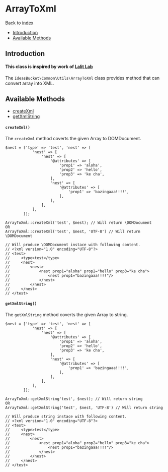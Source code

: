 # ArrayToXml
Back to [index](../index.md)

- [Introduction](#introduction)
- [Available Methods](#available-methods)

<a name="introduction"></a>
## Introduction
#### This class is inspired by work of [Lalit Lab](http://www.lalit.org/lab/convert-xml-to-array-in-php-xml2array/)
The `IdeasBucket\Common\Utils\ArrayToXml` class provides method that can convert array into XML.

<a name="available-methods"></a>
## Available Methods
* [createXml](#create-xml)
* [getXmlString](#get-xml-string)

<a name="create-xml"></a>
#### `createXml()`
The `createXml` method coverts the given Array to DOMDocument. 

    $nest = ['type' => 'test', 'nest' => [
                'nest' => [
                    'nest' => [
                        '@attributes' => [
                            'prop1' => 'aloha',
                            'prop2' => 'hello',
                            'prop3' => 'ke cha',
                        ],
                        'nest' => [
                            '@attributes' => [
                                'prop1' => 'bazingaaa!!!!',
                            ],
                        ],
                    ],
                ],
            ]];
    
    ArrayToXml::createXml('test', $nest); // Will return \DOMDocument
    OR 
    ArrayToXml::createXml('test', $nest, 'UTF-8') // Will return \DOMDocument
    
    // Will produce \DOMDocument instace with following content.
    // <?xml version="1.0" encoding="UTF-8"?>
    // <test>
    //     <type>test</type>
    //     <nest>
    //         <nest>
    //             <nest prop1="aloha" prop2="hello" prop3="ke cha">
    //                 <nest prop1="bazingaaa!!!!"/>
    //             </nest>
    //         </nest>
    //     </nest>
    // </test>
    
<a name="get-xml-string"></a>
#### `getXmlString()`
The `getXmlString` method coverts the given Array to string. 

    $nest = ['type' => 'test', 'nest' => [
                'nest' => [
                    'nest' => [
                        '@attributes' => [
                            'prop1' => 'aloha',
                            'prop2' => 'hello',
                            'prop3' => 'ke cha',
                        ],
                        'nest' => [
                            '@attributes' => [
                                'prop1' => 'bazingaaa!!!!',
                            ],
                        ],
                    ],
                ],
            ]];
    
    ArrayToXml::getXmlString'test', $nest); // Will return string
    OR 
    ArrayToXml::getXmlString('test', $nest, 'UTF-8') // Will return string
    
    // Will produce string instace with following content.
    // <?xml version="1.0" encoding="UTF-8"?>
    // <test>
    //     <type>test</type>
    //     <nest>
    //         <nest>
    //             <nest prop1="aloha" prop2="hello" prop3="ke cha">
    //                 <nest prop1="bazingaaa!!!!"/>
    //             </nest>
    //         </nest>
    //     </nest>
    // </test>